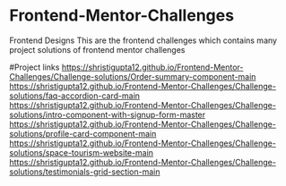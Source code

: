 # Frontend-Mentor-Challenges
Frontend Designs
This are the frontend challenges which contains many project solutions of frontend mentor challenges

#Project links
https://shristigupta12.github.io/Frontend-Mentor-Challenges/Challenge-solutions/Order-summary-component-main  
https://shristigupta12.github.io/Frontend-Mentor-Challenges/Challenge-solutions/faq-accordion-card-main  
https://shristigupta12.github.io/Frontend-Mentor-Challenges/Challenge-solutions/intro-component-with-signup-form-master  
https://shristigupta12.github.io/Frontend-Mentor-Challenges/Challenge-solutions/profile-card-component-main  
https://shristigupta12.github.io/Frontend-Mentor-Challenges/Challenge-solutions/space-tourism-website-main  
https://shristigupta12.github.io/Frontend-Mentor-Challenges/Challenge-solutions/testimonials-grid-section-main  
